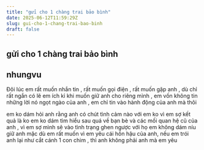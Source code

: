 ```yaml
---
title: "gửi cho 1 chàng trai bảo bình"
date: 2025-06-12T11:59:29Z
slug: gui-cho-1-chang-trai-bao-binh
draft: false
---
```


## gửi cho 1 chàng trai bảo bình

## nhungvu

Đôi lúc em rất muốn nhắn tin , rất muốn gọi điện , rất muốn gặp anh , dù chỉ rất ngắn 
có lẽ em ích kỉ khi muốn giữ anh cho riêng mình , em vốn không tin những lời nó ngọt ngào của anh , em chỉ tin vào hành động của anh mà thôi

em ko dám hỏi anh rằng anh có chút tình cảm nào với em ko vì em sợ kết quả là ko
em ko dám tìm hiểu sau quá về bạn bè và các mối quan hệ cũ của anh , vì em sợ mình sẽ vào tình trạng ghen ngược với họ
em không dám níu giữ anh mặc dù em rất muốn vì em yêu cái hồn hậu của anh, nếu em trói anh lại như cắt cánh 1 con chim , thì anh không phải anh mà em yêu